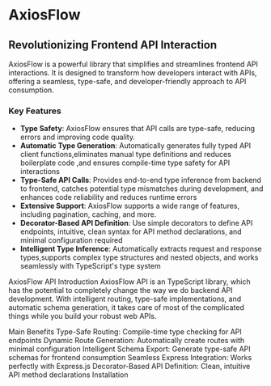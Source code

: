 # AxiosFlow
## Revolutionizing Frontend API Interaction
AxiosFlow is a powerful library that simplifies and streamlines frontend API interactions. It is designed to transform how developers interact with APIs, offering a seamless, type-safe, and developer-friendly approach to API consumption.
### Key Features
*   **Type Safety**: AxiosFlow ensures that API calls are type-safe, reducing errors and improving
code quality.
*   **Automatic Type Generation**: Automatically generates fully typed API client functions,eliminates manual type definitions and reduces boilerplate code ,and ensures compile-time type safety for API interactions
*   **Type-Safe API Calls**: Provides end-to-end type inference from backend to frontend, catches potential type mismatches during development, and enhances code reliability and reduces runtime errors
*   **Extensive Support**: AxiosFlow supports a wide range of features, including
pagination, caching, and more.
*   **Decorator-Based API Definition**: Use simple decorators to define API endpoints, intuitive, clean syntax for API method declarations, and minimal configuration required
*   **Intelligent Type Inference**: Automatically extracts request and response types,supports complex type structures and nested objects, and works seamlessly with TypeScript's type system




AxiosFlow API
Introduction
AxiosFlow API is an TypeScript library, which has the potential to completely change the way we do backend API development. With intelligent routing, type-safe implementations, and automatic schema generation, it takes care of most of the complicated things while you build your robust web APIs.

Main Benefits
Type-Safe Routing: Compile-time type checking for API endpoints
Dynamic Route Generation: Automatically create routes with minimal configuration
Intelligent Schema Export: Generate type-safe API schemas for frontend consumption
Seamless Express Integration: Works perfectly with Express.js
Decorator-Based API Definition: Clean, intuitive API method declarations
Installation